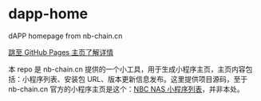 # dapp-home
dAPP homepage from nb-chain.cn

[跳至 GitHub Pages 主页了解详情](https://www.fn-share.com/github_bridge?path=index.html)

本 repo 是 nb-chain.cn 提供的一个小工具，用于生成小程序主页，主页内容包括：小程序列表、安装包 URL、版本更新信息发布。这里提供项目源码，至于 nb-chain.cn 官方的小程序主页是这个：[NBC NAS 小程序列表](https://nas.nb-chain.cn/www/dapps/index.html)，并非本处。
